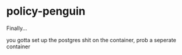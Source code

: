 # policy-penguin
Finally...


you gotta set up the postgres shit on the container, prob a seperate container